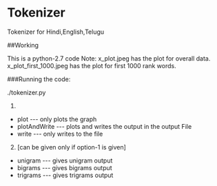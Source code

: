 # Tokenizer
Tokenizer for Hindi,English,Telugu

##Working

This is a python-2.7 code
Note: x_plot.jpeg has the plot for overall data.
      x_plot_first_1000.jpeg has the plot for first 1000 rank words.


###Running the code:

./tokenizer.py <input-file> <output-file> <option-1> <option-2>

1. <option-1>
- plot         --- only plots the graph
- plotAndWrite --- plots and writes the output in the output File
- write        --- only writes to the file

2. <option-2> [can be given only if option-1 is given]
- unigram  --- gives unigram output
- bigrams  --- gives bigrams output
- trigrams --- gives trigrams output

